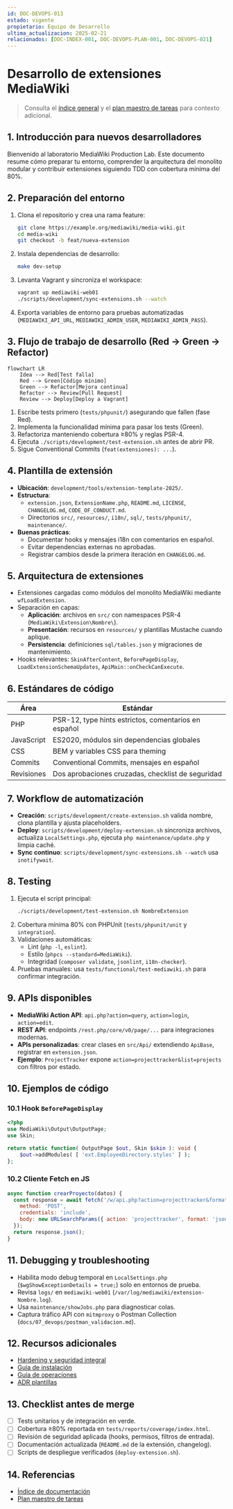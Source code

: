 ```yaml
---
id: DOC-DEVOPS-013
estado: vigente
propietario: Equipo de Desarrollo
ultima_actualizacion: 2025-02-21
relacionados: [DOC-INDEX-001, DOC-DEVOPS-PLAN-001, DOC-DEVOPS-021]
---
```

# Desarrollo de extensiones MediaWiki

> Consulta el [índice general](../../README.md) y el [plan maestro de tareas](../plan_tareas_mediawiki.md) para contexto adicional.

## 1. Introducción para nuevos desarrolladores

Bienvenido al laboratorio MediaWiki Production Lab. Este documento resume cómo preparar tu entorno, comprender la arquitectura del monolito modular y contribuir extensiones siguiendo TDD con cobertura mínima del 80%.

## 2. Preparación del entorno

1. Clona el repositorio y crea una rama feature:
   ```bash
   git clone https://example.org/mediawiki/media-wiki.git
   cd media-wiki
   git checkout -b feat/nueva-extension
   ```
2. Instala dependencias de desarrollo:
   ```bash
   make dev-setup
   ```
3. Levanta Vagrant y sincroniza el workspace:
   ```bash
   vagrant up mediawiki-web01
   ./scripts/development/sync-extensions.sh --watch
   ```
4. Exporta variables de entorno para pruebas automatizadas (`MEDIAWIKI_API_URL`, `MEDIAWIKI_ADMIN_USER`, `MEDIAWIKI_ADMIN_PASS`).

## 3. Flujo de trabajo de desarrollo (Red → Green → Refactor)

```mermaid
flowchart LR
    Idea --> Red[Test falla]
    Red --> Green[Código mínimo]
    Green --> Refactor[Mejora continua]
    Refactor --> Review[Pull Request]
    Review --> Deploy[Deploy a Vagrant]
```

1. Escribe tests primero (`tests/phpunit/`) asegurando que fallen (fase Red).
2. Implementa la funcionalidad mínima para pasar los tests (Green).
3. Refactoriza manteniendo cobertura ≥80% y reglas PSR-4.
4. Ejecuta `./scripts/development/test-extension.sh` antes de abrir PR.
5. Sigue Conventional Commits (`feat(extensiones): ...`).

## 4. Plantilla de extensión

- **Ubicación**: `development/tools/extension-template-2025/`.
- **Estructura**:
  - `extension.json`, `ExtensionName.php`, `README.md`, `LICENSE`, `CHANGELOG.md`, `CODE_OF_CONDUCT.md`.
  - Directorios `src/`, `resources/`, `i18n/`, `sql/`, `tests/phpunit/`, `maintenance/`.
- **Buenas prácticas**:
  - Documentar hooks y mensajes i18n con comentarios en español.
  - Evitar dependencias externas no aprobadas.
  - Registrar cambios desde la primera iteración en `CHANGELOG.md`.

## 5. Arquitectura de extensiones

- Extensiones cargadas como módulos del monolito MediaWiki mediante `wfLoadExtension`.
- Separación en capas:
  - **Aplicación**: archivos en `src/` con namespaces PSR-4 (`MediaWiki\Extension\Nombre\`).
  - **Presentación**: recursos en `resources/` y plantillas Mustache cuando aplique.
  - **Persistencia**: definiciones `sql/tables.json` y migraciones de mantenimiento.
- Hooks relevantes: `SkinAfterContent`, `BeforePageDisplay`, `LoadExtensionSchemaUpdates`, `ApiMain::onCheckCanExecute`.

## 6. Estándares de código

| Área | Estándar |
| --- | --- |
| PHP | PSR-12, type hints estrictos, comentarios en español |
| JavaScript | ES2020, módulos sin dependencias globales |
| CSS | BEM y variables CSS para theming |
| Commits | Conventional Commits, mensajes en español |
| Revisiones | Dos aprobaciones cruzadas, checklist de seguridad |

## 7. Workflow de automatización

- **Creación**: `scripts/development/create-extension.sh` valida nombre, clona plantilla y ajusta placeholders.
- **Deploy**: `scripts/development/deploy-extension.sh` sincroniza archivos, actualiza `LocalSettings.php`, ejecuta `php maintenance/update.php` y limpia caché.
- **Sync continuo**: `scripts/development/sync-extensions.sh --watch` usa `inotifywait`.

## 8. Testing

1. Ejecuta el script principal:
   ```bash
   ./scripts/development/test-extension.sh NombreExtension
   ```
2. Cobertura mínima 80% con PHPUnit (`tests/phpunit/unit` y `integration`).
3. Validaciones automáticas:
   - Lint (`php -l`, `eslint`).
   - Estilo (`phpcs --standard=MediaWiki`).
   - Integridad (`composer validate`, `jsonlint`, `i18n-checker`).
4. Pruebas manuales: usa `tests/functional/test-mediawiki.sh` para confirmar integración.

## 9. APIs disponibles

- **MediaWiki Action API**: `api.php?action=query`, `action=login`, `action=edit`.
- **REST API**: endpoints `/rest.php/core/v0/page/...` para integraciones modernas.
- **APIs personalizadas**: crear clases en `src/Api/` extendiendo `ApiBase`, registrar en `extension.json`.
- **Ejemplo**: `ProjectTracker` expone `action=projecttracker&list=projects` con filtros por estado.

## 10. Ejemplos de código

### 10.1 Hook `BeforePageDisplay`
```php
<?php
use MediaWiki\Output\OutputPage;
use Skin;

return static function( OutputPage $out, Skin $skin ): void {
    $out->addModules( [ 'ext.EmployeeDirectory.styles' ] );
};
```

### 10.2 Cliente Fetch en JS
```javascript
async function crearProyecto(datos) {
  const response = await fetch('/w/api.php?action=projecttracker&format=json', {
    method: 'POST',
    credentials: 'include',
    body: new URLSearchParams({ action: 'projecttracker', format: 'json', subaction: 'create', ...datos })
  });
  return response.json();
}
```

## 11. Debugging y troubleshooting

- Habilita modo debug temporal en `LocalSettings.php` (`$wgShowExceptionDetails = true;`) solo en entornos de prueba.
- Revisa `logs/` en `mediawiki-web01` (`/var/log/mediawiki/extension-Nombre.log`).
- Usa `maintenance/showJobs.php` para diagnosticar colas.
- Captura tráfico API con `mitmproxy` o Postman Collection (`docs/07_devops/postman_validacion.md`).

## 12. Recursos adicionales

- [Hardening y seguridad integral](../seguridad/hardening_y_seguridad.md)
- [Guía de instalación](../instalacion/guia_instalacion_mediawiki.md)
- [Guía de operaciones](../../05_operaciones/manual_operaciones_mediawiki.md)
- [ADR plantillas](../../01_gobernanza/plantillas.md)

## 13. Checklist antes de merge

- [ ] Tests unitarios y de integración en verde.
- [ ] Cobertura ≥80% reportada en `tests/reports/coverage/index.html`.
- [ ] Revisión de seguridad aplicada (hooks, permisos, filtros de entrada).
- [ ] Documentación actualizada (`README.md` de la extensión, changelog).
- [ ] Scripts de despliegue verificados (`deploy-extension.sh`).

## 14. Referencias

- [Índice de documentación](../../README.md)
- [Plan maestro de tareas](../plan_tareas_mediawiki.md)
